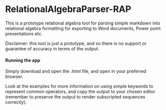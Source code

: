 # RelationalAlgebraParser-RAP
This is a prototype relational algebra tool for parsing simple markdown into relational algebra formatting for exporting to Word documents, Power point presentations etc.

Disclaimer: this tool is just a prototype, and so there is no support or guarantee of accuracy in terms of the output.

#### Running the app
Simply download and open the .html file, and open in your preferred browser. 

Look at the examples for more information on using simple keywords to represent common operators, and copy the output to your chosen editor (remember to preserve the output to render subscripted sequences correctly).



